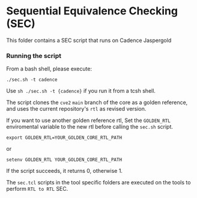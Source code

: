 # Sequential Equivalence Checking (SEC)

This folder contains a SEC script that runs on
Cadence Jaspergold

### Running the script

From a bash shell, please execute:

```
./sec.sh -t cadence
```

Use `sh ./sec.sh -t {cadence}` if you run it from a tcsh shell.

The script clones the `cve2` `main` branch of the core as a golden reference, and uses the current repository's `rtl` as revised version.

If you want to use another golden reference rtl, Set the `GOLDEN_RTL` enviromental variable to the new rtl before calling the `sec.sh` script.

```
export GOLDEN_RTL=YOUR_GOLDEN_CORE_RTL_PATH
```
or

```
setenv GOLDEN_RTL YOUR_GOLDEN_CORE_RTL_PATH
```
If the script succeeds, it returns 0, otherwise 1.

The `sec.tcl` scripts in the tool specific folders are executed on the tools to perform `RTL to RTL` SEC.
